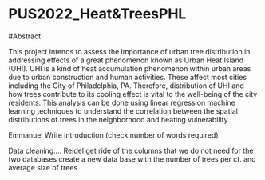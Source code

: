# PUS2022_Heat&TreesPHL

#Abstract

This project intends to assess the importance of urban tree distribution in addressing effects of a great phenomenon known as Urban Heat Island (UHI). UHI is a kind of heat accumulation phenomenon within urban areas due to urban construction and human activities. These affect most cities including the City of Philadelphia, PA. Therefore, distribution of UHI and how trees contribute to its cooling effect is vital to the well-being of the city residents. This analysis can be done using linear regression machine learning techniques to understand the correlation between the spatial distributions of trees in the neighborhood and heating vulnerability.

Emmanuel
Write introduction (check number of words required)


Data cleaning....
Reidel
get ride of the columns that we do not need for the two databases
create a new data base with the number of trees per ct. and average size of trees


